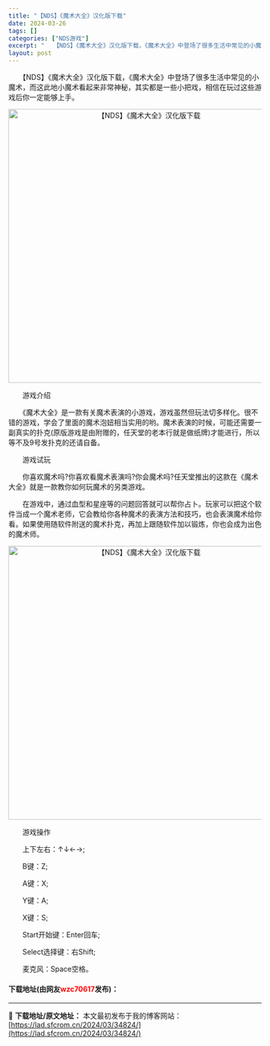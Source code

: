 ```yaml
---
title: "【NDS】《魔术大全》汉化版下载"
date: 2024-03-26
tags: []
categories: ["NDS游戏"]
excerpt: "　　【NDS】《魔术大全》汉化版下载，《魔术大全》中登场了很多生活中常见的小魔术，而这此地小魔术看起来非常神秘，其实都是一些小把戏，相信在玩过这些游戏后你一定能够上手。 　　游戏介绍 　　《魔术大全》是一款有关魔术表演的小游戏，游戏虽然但玩法切多样化。很不错的游戏，学会了里面的魔术泡妞相当实用的哟。&hellip;"
layout: post
---
```


 <p>　　【NDS】《魔术大全》汉化版下载，《魔术大全》中登场了很多生活中常见的小魔术，而这此地小魔术看起来非常神秘，其实都是一些小把戏，相信在玩过这些游戏后你一定能够上手。</p> <p align="center"><img align="" border="0" src="https://lad.sfcrom.cn/wp-content/uploads/2024/03/20240326_66022c752dd53.png" width="544" alt="【NDS】《魔术大全》汉化版下载" /></p> <p>　　游戏介绍</p> <p>　　《魔术大全》是一款有关魔术表演的小游戏，游戏虽然但玩法切多样化。很不错的游戏，学会了里面的魔术泡妞相当实用的哟。魔术表演的时候，可能还需要一副真实的扑克(原版游戏是由附赠的，任天堂的老本行就是做纸牌)才能进行，所以等不及9号发扑克的还请自备。</p> <p>　　游戏试玩</p> <p>　　你喜欢魔术吗?你喜欢看魔术表演吗?你会魔术吗?任天堂推出的这款在《魔术大全》就是一款教你如何玩魔术的另类游戏。</p> <p>　　在游戏中，通过血型和星座等的问题回答就可以帮你占卜。玩家可以把这个软件当成一个魔术老师，它会教给你各种魔术的表演方法和技巧，也会表演魔术给你看。如果使用随软件附送的魔术扑克，再加上跟随软件加以锻炼，你也会成为出色的魔术师。</p> <p align="center"><img align="" border="0" src="https://lad.sfcrom.cn/wp-content/uploads/2024/03/20240326_66022c761223e.png" width="544" alt="【NDS】《魔术大全》汉化版下载" /></p> <p>　　游戏操作</p> <p>　　上下左右：&uarr;&darr;&larr;&rarr;;</p> <p>　　B键：Z;</p> <p>　　A键：X;</p> <p>　　Y键：A;</p> <p>　　X键：S;</p> <p>　　Start开始键：Enter回车;</p> <p>　　Select选择键：右Shift;</p> <p>　　麦克风：Space空格。</p> <p><h4>下载地址(由网友<font color="red">wzc70617</font>发布)：</h4></p> 

---
📖 **下载地址/原文地址：** 本文最初发布于我的博客网站：[https://lad.sfcrom.cn/2024/03/34824/](https://lad.sfcrom.cn/2024/03/34824/)
